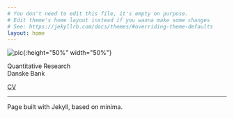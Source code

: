 ```yaml
---
# You don't need to edit this file, it's empty on purpose.
# Edit theme's home layout instead if you wanna make some changes
# See: https://jekyllrb.com/docs/themes/#overriding-theme-defaults
layout: home
---
```


![pic]({{site.baseurl}}/assets/pic.jpg){:height="50%" width="50%"}
  
Quantitative Research    
Danske Bank  

[CV]({{site.baseurl}}/assets/remy.pdf)

---

Page built with Jekyll, based on minima.

